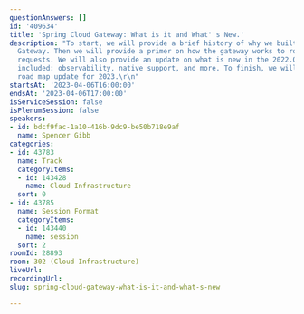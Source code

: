 ```yaml
---
questionAnswers: []
id: '409634'
title: 'Spring Cloud Gateway: What is it and What''s New.'
description: "To start, we will provide a brief history of why we built Spring Cloud
  Gateway. Then we will provide a primer on how the gateway works to route and filter
  requests. We will also provide an update on what is new in the 2022.0 release train,
  included: observability, native support, and more. To finish, we will provide a
  road map update for 2023.\r\n"
startsAt: '2023-04-06T16:00:00'
endsAt: '2023-04-06T17:00:00'
isServiceSession: false
isPlenumSession: false
speakers:
- id: bdcf9fac-1a10-416b-9dc9-be50b718e9af
  name: Spencer Gibb
categories:
- id: 43783
  name: Track
  categoryItems:
  - id: 143428
    name: Cloud Infrastructure
  sort: 0
- id: 43785
  name: Session Format
  categoryItems:
  - id: 143440
    name: session
  sort: 2
roomId: 28893
room: 302 (Cloud Infrastructure)
liveUrl: 
recordingUrl: 
slug: spring-cloud-gateway-what-is-it-and-what-s-new

---
```

